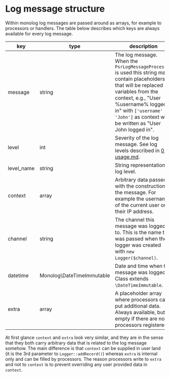 # Log message structure

Within monolog log messages are passed around as arrays, for example to processors or handlers.
The table below describes which keys are always available for every log message.

key        | type                      | description
-----------|---------------------------|-------------------------------------------------------------------------------
message    | string                    | The log message. When the `PsrLogMessageProcessor` is used this string may contain placeholders that will be replaced by variables from the context, e.g., "User %username% logged in" with `['username' => 'John']` as context will be written as "User John logged in".
level      | int                       | Severity of the log message. See log levels described in [01-usage.md](01-usage.md).
level_name | string                    | String representation of log level.
context    | array                     | Arbitrary data passed with the construction of the message. For example the username of the current user or their IP address.
channel    | string                    | The channel this message was logged to. This is the name that was passed when the logger was created with `new Logger($channel)`.
datetime   | Monolog\DateTimeImmutable | Date and time when the message was logged. Class extends `\DateTimeImmutable`.
extra      | array                     | A placeholder array where processors can put additional data. Always available, but empty if there are no processors registered.

At first glance `context` and `extra` look very similar, and they are in the sense that they both carry arbitrary data that is related to the log message somehow.
The main difference is that `context` can be supplied in user land (it is the 3rd parameter to `Logger::addRecord()`) whereas `extra` is internal only and can be filled by processors.
The reason processors write to `extra` and not to `context` is to prevent overriding any user provided data in `context`.
